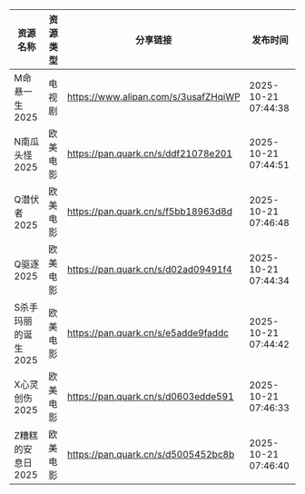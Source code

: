 | 资源名称         | 资源类型 | 分享链接                                 | 发布时间                |
| ------------ | ---- | ------------------------------------ | ------------------- |
| M命悬一生2025    | 电视剧  | https://www.alipan.com/s/3usafZHqiWP | 2025-10-21 07:44:38 |
| N南瓜头怪2025    | 欧美电影 | https://pan.quark.cn/s/ddf21078e201  | 2025-10-21 07:44:51 |
| Q潜伏者2025     | 欧美电影 | https://pan.quark.cn/s/f5bb18963d8d  | 2025-10-21 07:46:48 |
| Q驱逐2025      | 欧美电影 | https://pan.quark.cn/s/d02ad09491f4  | 2025-10-21 07:44:34 |
| S杀手玛丽的诞生2025 | 欧美电影 | https://pan.quark.cn/s/e5adde9faddc  | 2025-10-21 07:44:42 |
| X心灵创伤2025    | 欧美电影 | https://pan.quark.cn/s/d0603edde591  | 2025-10-21 07:46:33 |
| Z糟糕的安息日2025  | 欧美电影 | https://pan.quark.cn/s/d5005452bc8b  | 2025-10-21 07:46:40 |
